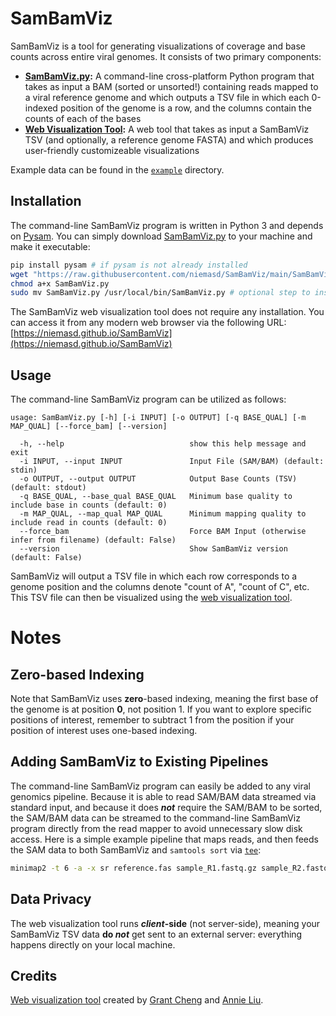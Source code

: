 # SamBamViz
SamBamViz is a tool for generating visualizations of coverage and base counts across entire viral genomes. It consists of two primary components:

* **[SamBamViz.py](SamBamViz.py):** A command-line cross-platform Python program that takes as input a BAM (sorted or unsorted!) containing reads mapped to a viral reference genome and which outputs a TSV file in which each 0-indexed position of the genome is a row, and the columns contain the counts of each of the bases
* **[Web Visualization Tool](https://niemasd.github.io/SamBamViz/):** A web tool that takes as input a SamBamViz TSV (and optionally, a reference genome FASTA) and which produces user-friendly customizeable visualizations

Example data can be found in the [`example`](example) directory.

## Installation
The command-line SamBamViz program is written in Python 3 and depends on [Pysam](https://github.com/pysam-developers/pysam). You can simply download [SamBamViz.py](SamBamViz.py) to your machine and make it executable:

```bash
pip install pysam # if pysam is not already installed
wget "https://raw.githubusercontent.com/niemasd/SamBamViz/main/SamBamViz.py"
chmod a+x SamBamViz.py
sudo mv SamBamViz.py /usr/local/bin/SamBamViz.py # optional step to install globally
```

The SamBamViz web visualization tool does not require any installation. You can access it from any modern web browser via the following URL: [https://niemasd.github.io/SamBamViz](https://niemasd.github.io/SamBamViz)

## Usage
The command-line SamBamViz program can be utilized as follows:

```
usage: SamBamViz.py [-h] [-i INPUT] [-o OUTPUT] [-q BASE_QUAL] [-m MAP_QUAL] [--force_bam] [--version]

  -h, --help                            show this help message and exit
  -i INPUT, --input INPUT               Input File (SAM/BAM) (default: stdin)
  -o OUTPUT, --output OUTPUT            Output Base Counts (TSV) (default: stdout)
  -q BASE_QUAL, --base_qual BASE_QUAL   Minimum base quality to include base in counts (default: 0)
  -m MAP_QUAL, --map_qual MAP_QUAL      Minimum mapping quality to include read in counts (default: 0)
  --force_bam                           Force BAM Input (otherwise infer from filename) (default: False)
  --version                             Show SamBamViz version (default: False)
```

SamBamViz will output a TSV file in which each row corresponds to a genome position and the columns denote "count of A", "count of C", etc. This TSV file can then be visualized using the [web visualization tool](https://niemasd.github.io/SamBamViz/).

# Notes
## Zero-based Indexing
Note that SamBamViz uses **zero**-based indexing, meaning the first base of the genome is at position **0**, not position 1. If you want to explore specific positions of interest, remember to subtract 1 from the position if your position of interest uses one-based indexing.

## Adding SamBamViz to Existing Pipelines
The command-line SamBamViz program can easily be added to any viral genomics pipeline. Because it is able to read SAM/BAM data streamed via standard input, and because it does ***not*** require the SAM/BAM to be sorted, the SAM/BAM data can be streamed to the command-line SamBamViz program directly from the read mapper to avoid unnecessary slow disk access. Here is a simple example pipeline that maps reads, and then feeds the SAM data to both SamBamViz and `samtools sort` via [`tee`](https://en.wikipedia.org/wiki/Tee_(command)):

```bash
minimap2 -t 6 -a -x sr reference.fas sample_R1.fastq.gz sample_R2.fastq.gz | tee >(SamBamViz.py -q 20 -o sample.sambamviz.tsv) | samtools sort -o sample.sorted.bam
```

## Data Privacy
The web visualization tool runs ***client*-side** (not server-side), meaning your SamBamViz TSV data **do *not*** get sent to an external server: everything happens directly on your local machine.

## Credits
[Web visualization tool](https://niemasd.github.io/SamBamViz/) created by [Grant Cheng](https://www.linkedin.com/in/grant-cheng-52171b205/) and [Annie Liu](https://www.linkedin.com/in/anniejiaqiliu/).
